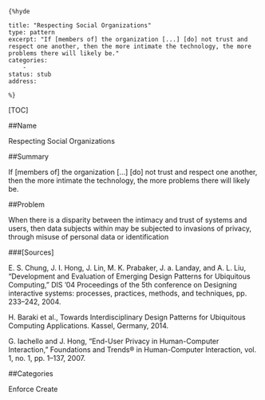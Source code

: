     {%hyde

    title: "Respecting Social Organizations"
    type: pattern
    excerpt: "If [members of] the organization [...] [do] not trust and respect one another, then the more intimate the technology, the more problems there will likely be."
    categories:
        - 
    status: stub
    address:

    %}

[TOC]


##Name
<!--Primary name the pattern is known by.-->

Respecting Social Organizations

<!--###[Also Known As]-->
<!-- All other names the pattern is known by.-->



##Summary
<!-- One short paragraph summarising the pattern.-->

If [members of] the organization [...] [do] not trust and respect one another, then the more intimate the technology, the more problems there will likely be.

<!--##Context-->
<!-- The situations in which the pattern may apply.-->



##Problem
<!-- The problem a pattern addresses, including a list of forces describing why a problem might be difficult to solve.-->

When there is a disparity between the intimacy and trust of systems and users, then data subjects within may be subjected to invasions of privacy, through misuse of personal data or identification

<!--##Solution-->
<!-- A concise description of how the pattern addresses the problem.-->



<!--###[Structure]-->
<!--A detailed specification of the structural aspects of the pattern. A class diagram if applicable.-->



<!--###[Implementation]-->
<!--Guidelines for implementing the pattern; code fragments; suggested PETS; policy fragments.-->



<!--##Consequences-->
<!--The advantages (benefits) and disadvantages (liabilities) of applying the pattern.-->



<!--###[Constraints]-->
<!-- limitations as a consequence of applying the pattern.-->



<!--##Examples-->
<!--Motivational example to see how the pattern is applied.-->



<!--###[Known Uses]-->
<!-- Pointers to various applications of the pattern.-->



<!--##See Also-->
<!-- Any pointers to relevant information, not contained in the subfields below.-->



<!--###[Related Patterns]-->
<!-- Supporting and conflicting patterns-->



###[Sources]
<!-- References to the original source of the pattern.-->

E. S. Chung, J. I. Hong, J. Lin, M. K. Prabaker, J. a. Landay, and A. L. Liu, “Development and Evaluation of Emerging Design Patterns for Ubiquitous Computing,” DIS ’04 Proceedings of the 5th conference on Designing interactive systems: processes, practices, methods, and techniques, pp. 233–242, 2004.

H. Baraki et al., Towards Interdisciplinary Design Patterns for Ubiquitous Computing Applications. Kassel, Germany, 2014.

G. Iachello and J. Hong, “End-User Privacy in Human-Computer Interaction,” Foundations and Trends® in Human-Computer Interaction, vol. 1, no. 1, pp. 1–137, 2007.

<!--##General Comments-->
<!-- Separate discussion on the pattern.-->



##Categories
<!-- Placeholder for future agreed upon categories as per collaboration's evaluation.-->
Enforce
Create

<!--##Tags-->
<!-- User definable descriptors for additional correlation.-->




